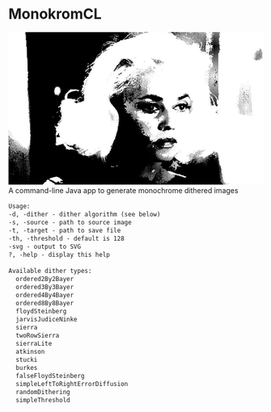 # MonokromCL

![Screenshot](screenshots/jeanne_moreau_la_baie_des_anges_dithered_1516519350150.jpg)
A command-line Java app to generate monochrome dithered images

```
Usage:
-d, -dither - dither algorithm (see below)
-s, -source - path to source image
-t, -target - path to save file
-th, -threshold - default is 128
-svg - output to SVG
?, -help - display this help

Available dither types:
  ordered2By2Bayer
  ordered3By3Bayer
  ordered4By4Bayer
  ordered8By8Bayer
  floydSteinberg
  jarvisJudiceNinke
  sierra
  twoRowSierra
  sierraLite
  atkinson
  stucki
  burkes
  falseFloydSteinberg
  simpleLeftToRightErrorDiffusion
  randomDithering
  simpleThreshold
```

